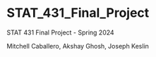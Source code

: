 # STAT_431_Final_Project
STAT 431 Final Project - Spring 2024

Mitchell Caballero, Akshay Ghosh, Joseph Keslin
